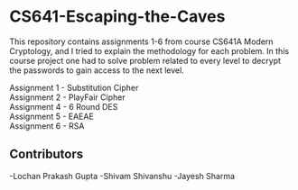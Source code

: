 # CS641-Escaping-the-Caves

This repository contains assignments 1-6 from course CS641A Modern Cryptology, and I tried to explain the methodology for each problem. In this course project one had to solve problem related to every level to decrypt the passwords to gain access to the next level.

Assignment 1 - Substitution Cipher<br>
Assignment 2 - PlayFair Cipher<br>
Assignment 4 - 6 Round DES<br>
Assignment 5 - EAEAE<br>
Assignment 6 - RSA<br>

## Contributors
-Lochan Prakash Gupta
-Shivam Shivanshu
-Jayesh Sharma
